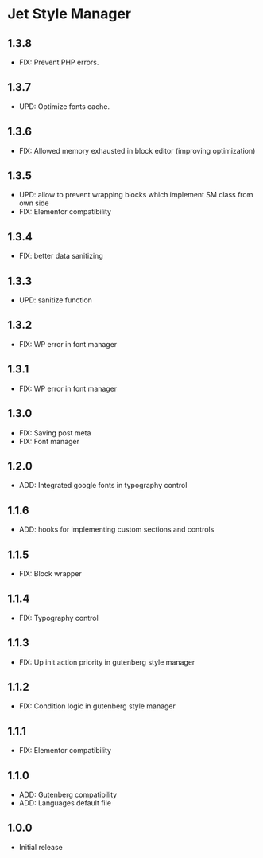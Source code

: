 # Jet Style Manager

## 1.3.8
* FIX: Prevent PHP errors.

## 1.3.7
* UPD: Optimize fonts cache.

## 1.3.6
* FIX: Allowed memory exhausted in block editor (improving optimization)

## 1.3.5
* UPD: allow to prevent wrapping blocks which implement SM class from own side
* FIX: Elementor compatibility

## 1.3.4
* FIX: better data sanitizing

## 1.3.3
* UPD: sanitize function

## 1.3.2
* FIX: WP error in font manager

## 1.3.1
* FIX: WP error in font manager

## 1.3.0
* FIX: Saving post meta
* FIX: Font manager

## 1.2.0
* ADD: Integrated google fonts in typography control

## 1.1.6
* ADD: hooks for implementing custom sections and controls

## 1.1.5
* FIX: Block wrapper

## 1.1.4
* FIX: Typography control

## 1.1.3
* FIX: Up init action priority in gutenberg style manager

## 1.1.2
* FIX: Condition logic in gutenberg style manager

## 1.1.1
* FIX: Elementor compatibility

## 1.1.0
* ADD: Gutenberg compatibility
* ADD: Languages default file

## 1.0.0
* Initial release
